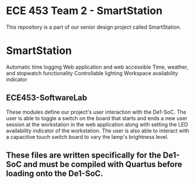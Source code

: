# ECE 453 Team 2 - SmartStation
This repository is a part of our senior design project called SmartStation. 

# SmartStation
Automatic time logging
Web application and web accessible
Time, weather, and stopwatch functionality
Controllable lighting
Workspace availability indicator

## ECE453-SoftwareLab
These modules define our project's user interaction with the De1-SoC. 
The user is able to toggle a switch on the board that starts and ends a new user session at the workstation in the web application along with setting the LED availability indicator of the workstation.
The user is also able to interact with a capacitive touch switch board to vary the lamp's brightness level.

## These files are written specifically for the De1-SoC and must be compiled with Quartus before loading onto the De1-SoC. 
